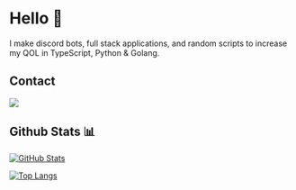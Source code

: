 # Hello 👋

I make discord bots, full stack applications, and random scripts to increase my QOL in TypeScript, Python & Golang.

## Contact 

[<img src="https://img.icons8.com/color/48/000000/discord-logo.png"/>](https://discord.com/users/244181430085746688)

## Github Stats 📊

[![GitHub Stats](https://github-readme-stats.vercel.app/api?username=tonydawhale&show_icons=true&theme=prussian&count_private=true)](https://github.com/anuraghazra/github-readme-stats)

[![Top Langs](https://github-readme-stats.vercel.app/api/top-langs/?username=tonydawhale&theme=prussian)](https://github.com/anuraghazra/github-readme-stats)
